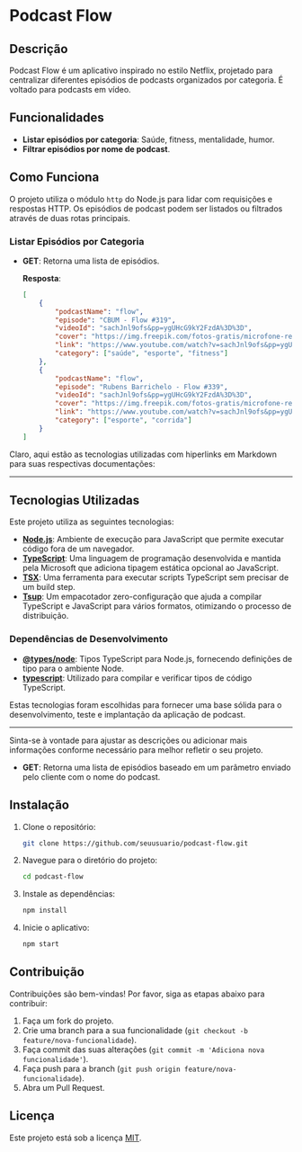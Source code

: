 # Podcast Flow

## Descrição
Podcast Flow é um aplicativo inspirado no estilo Netflix, projetado para centralizar diferentes episódios de podcasts organizados por categoria. É voltado para podcasts em vídeo.

## Funcionalidades

- **Listar episódios por categoria**: Saúde, fitness, mentalidade, humor.
- **Filtrar episódios por nome de podcast**.

## Como Funciona

O projeto utiliza o módulo `http` do Node.js para lidar com requisições e respostas HTTP. Os episódios de podcast podem ser listados ou filtrados através de duas rotas principais.

### Listar Episódios por Categoria

- **GET**: Retorna uma lista de episódios.
  
  **Resposta**:
  ```json
  [
      {
          "podcastName": "flow",
          "episode": "CBUM - Flow #319",
          "videoId": "sachJnl9ofs&pp=ygUHcG9kY2FzdA%3D%3D",
          "cover": "https://img.freepik.com/fotos-gratis/microfone-retro-isolado-no-fundo-da-cor_1387-912.jpg",
          "link": "https://www.youtube.com/watch?v=sachJnl9ofs&pp=ygUHcG9kY2FzdA%3D%3D",
          "category": ["saúde", "esporte", "fitness"]
      },
      {
          "podcastName": "flow",
          "episode": "Rubens Barrichelo - Flow #339",
          "videoId": "sachJnl9ofs&pp=ygUHcG9kY2FzdA%3D%3D",
          "cover": "https://img.freepik.com/fotos-gratis/microfone-retro-isolado-no-fundo-da-cor_1387-912.jpg",
          "link": "https://www.youtube.com/watch?v=sachJnl9ofs&pp=ygUHcG9kY2FzdA%3D%3D",
          "category": ["esporte", "corrida"]
      }
  ]
  ```

Claro, aqui estão as tecnologias utilizadas com hiperlinks em Markdown para suas respectivas documentações:

---

## Tecnologias Utilizadas

Este projeto utiliza as seguintes tecnologias:

- **[Node.js](https://nodejs.org/)**: Ambiente de execução para JavaScript que permite executar código fora de um navegador.
- **[TypeScript](https://www.typescriptlang.org/)**: Uma linguagem de programação desenvolvida e mantida pela Microsoft que adiciona tipagem estática opcional ao JavaScript.
- **[TSX](https://github.com/esbuild-kit/tsx)**: Uma ferramenta para executar scripts TypeScript sem precisar de um build step.
- **[Tsup](https://github.com/egoist/tsup)**: Um empacotador zero-configuração que ajuda a compilar TypeScript e JavaScript para vários formatos, otimizando o processo de distribuição.

### Dependências de Desenvolvimento

- **[@types/node](https://www.npmjs.com/package/@types/node)**: Tipos TypeScript para Node.js, fornecendo definições de tipo para o ambiente Node.
- **[typescript](https://www.npmjs.com/package/typescript)**: Utilizado para compilar e verificar tipos de código TypeScript.

Estas tecnologias foram escolhidas para fornecer uma base sólida para o desenvolvimento, teste e implantação da aplicação de podcast.

---

Sinta-se à vontade para ajustar as descrições ou adicionar mais informações conforme necessário para melhor refletir o seu projeto.

- **GET**: Retorna uma lista de episódios baseado em um parâmetro enviado pelo cliente com o nome do podcast.


## Instalação

1. Clone o repositório:
   ```bash
   git clone https://github.com/seuusuario/podcast-flow.git
   ```

2. Navegue para o diretório do projeto:
   ```bash
   cd podcast-flow
   ```

3. Instale as dependências:
   ```bash
   npm install
   ```

4. Inicie o aplicativo:
   ```bash
   npm start
   ```

## Contribuição

Contribuições são bem-vindas! Por favor, siga as etapas abaixo para contribuir:

1. Faça um fork do projeto.
2. Crie uma branch para a sua funcionalidade (`git checkout -b feature/nova-funcionalidade`).
3. Faça commit das suas alterações (`git commit -m 'Adiciona nova funcionalidade'`).
4. Faça push para a branch (`git push origin feature/nova-funcionalidade`).
5. Abra um Pull Request.

## Licença

Este projeto está sob a licença [MIT](LICENSE).
